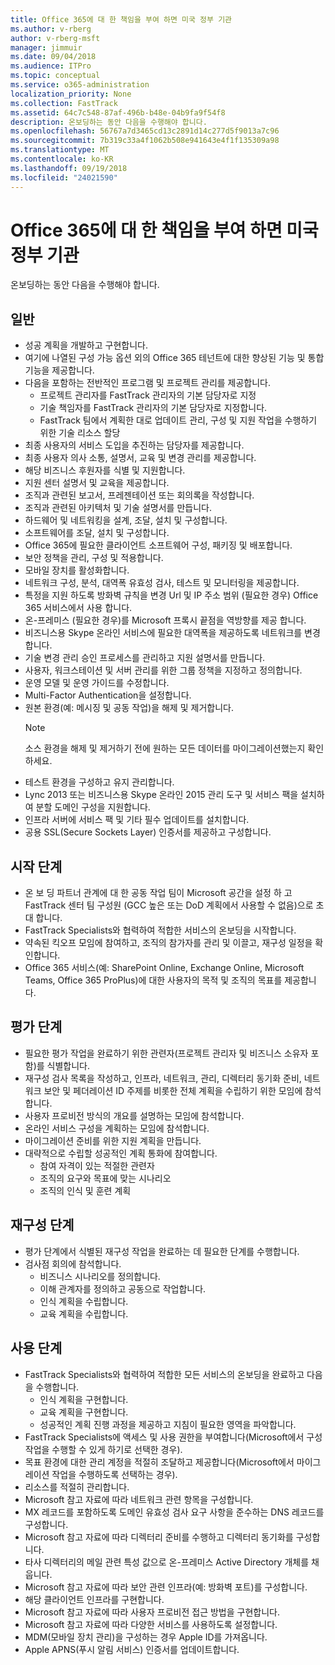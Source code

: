 ```yaml
---
title: Office 365에 대 한 책임을 부여 하면 미국 정부 기관
ms.author: v-rberg
author: v-rberg-msft
manager: jimmuir
ms.date: 09/04/2018
ms.audience: ITPro
ms.topic: conceptual
ms.service: o365-administration
localization_priority: None
ms.collection: FastTrack
ms.assetid: 64c7c548-87af-496b-b48e-04b9fa9f54f8
description: 온보딩하는 동안 다음을 수행해야 합니다.
ms.openlocfilehash: 56767a7d3465cd13c2891d14c277d5f9013a7c96
ms.sourcegitcommit: 7b319c33a4f1062b508e941643e4f1f135309a98
ms.translationtype: MT
ms.contentlocale: ko-KR
ms.lasthandoff: 09/19/2018
ms.locfileid: "24021590"
---
```

# <a name="your-responsibilities-for-office-365-us-government"></a>Office 365에 대 한 책임을 부여 하면 미국 정부 기관

온보딩하는 동안 다음을 수행해야 합니다.
  
## <a name="general"></a>일반

- 성공 계획을 개발하고 구현합니다.   
- 여기에 나열된 구성 가능 옵션 외의 Office 365 테넌트에 대한 향상된 기능 및 통합 기능을 제공합니다.    
- 다음을 포함하는 전반적인 프로그램 및 프로젝트 관리를 제공합니다.     
  - 프로젝트 관리자를 FastTrack 관리자의 기본 담당자로 지정   
  - 기술 책임자를 FastTrack 관리자의 기본 담당자로 지정합니다.  
  - FastTrack 팀에서 계획한 대로 업데이트 관리, 구성 및 지원 작업을 수행하기 위한 기술 리소스 할당   
- 최종 사용자의 서비스 도입을 추진하는 담당자를 제공합니다.    
- 최종 사용자 의사 소통, 설명서, 교육 및 변경 관리를 제공합니다.    
- 해당 비즈니스 후원자를 식별 및 지원합니다.     
- 지원 센터 설명서 및 교육을 제공합니다.     
- 조직과 관련된 보고서, 프레젠테이션 또는 회의록을 작성합니다.     
- 조직과 관련된 아키텍처 및 기술 설명서를 만듭니다.     
- 하드웨어 및 네트워킹을 설계, 조달, 설치 및 구성합니다.    
- 소프트웨어를 조달, 설치 및 구성합니다.     
- Office 365에 필요한 클라이언트 소프트웨어 구성, 패키징 및 배포합니다.    
- 보안 정책을 관리, 구성 및 적용합니다.    
- 모바일 장치를 활성화합니다.    
- 네트워크 구성, 분석, 대역폭 유효성 검사, 테스트 및 모니터링을 제공합니다. 
- 특정을 지원 하도록 방화벽 규칙을 변경 Url 및 IP 주소 범위 (필요한 경우) Office 365 서비스에서 사용 합니다.
- 온-프레미스 (필요한 경우)를 Microsoft 프록시 끝점을 역방향를 제공 합니다.     
- 비즈니스용 Skype 온라인 서비스에 필요한 대역폭을 제공하도록 네트워크를 변경합니다.   
- 기술 변경 관리 승인 프로세스를 관리하고 지원 설명서를 만듭니다.    
- 사용자, 워크스테이션 및 서버 관리를 위한 그룹 정책을 지정하고 정의합니다.    
- 운영 모델 및 운영 가이드를 수정합니다.   
- Multi-Factor Authentication을 설정합니다.   
- 원본 환경(예: 메시징 및 공동 작업)을 해제 및 제거합니다. 
    > [!NOTE]
    > 소스 환경을 해제 및 제거하기 전에 원하는 모든 데이터를 마이그레이션했는지 확인하세요.   
- 테스트 환경을 구성하고 유지 관리합니다.  
- Lync 2013 또는 비즈니스용 Skype 온라인 2015 관리 도구 및 서비스 팩을 설치하여 분할 도메인 구성을 지원합니다.    
- 인프라 서버에 서비스 팩 및 기타 필수 업데이트를 설치합니다.     
- 공용 SSL(Secure Sockets Layer) 인증서를 제공하고 구성합니다. 
    
## <a name="initiate-phase"></a>시작 단계

- 온 보 딩 파트너 관계에 대 한 공동 작업 팀이 Microsoft 공간을 설정 하 고 FastTrack 센터 팀 구성원 (GCC 높은 또는 DoD 계획에서 사용할 수 없음)으로 초대 합니다.   
- FastTrack Specialists와 협력하여 적합한 서비스의 온보딩을 시작합니다.    
- 약속된 킥오프 모임에 참여하고, 조직의 참가자를 관리 및 이끌고, 재구성 일정을 확인합니다.    
- Office 365 서비스(예: SharePoint Online, Exchange Online, Microsoft Teams, Office 365 ProPlus)에 대한 사용자의 목적 및 조직의 목표를 제공합니다.
    
## <a name="assess-phase"></a>평가 단계

- 필요한 평가 작업을 완료하기 위한 관련자(프로젝트 관리자 및 비즈니스 소유자 포함)를 식별합니다.    
- 재구성 검사 목록을 작성하고, 인프라, 네트워크, 관리, 디렉터리 동기화 준비, 네트워크 보안 및 페더레이션 ID 주제를 비롯한 전체 계획을 수립하기 위한 모임에 참석합니다. 
- 사용자 프로비전 방식의 개요를 설명하는 모임에 참석합니다.     
- 온라인 서비스 구성을 계획하는 모임에 참석합니다.    
- 마이그레이션 준비를 위한 지원 계획을 만듭니다.    
- 대략적으로 수립할 성공적인 계획 통화에 참여합니다.   
  - 참여 자격이 있는 적절한 관련자   
  - 조직의 요구와 목표에 맞는 시나리오   
  - 조직의 인식 및 훈련 계획
    
## <a name="remediate-phase"></a>재구성 단계

- 평가 단계에서 식별된 재구성 작업을 완료하는 데 필요한 단계를 수행합니다.  
- 검사점 회의에 참석합니다.   
  - 비즈니스 시나리오를 정의합니다.  
  - 이해 관계자를 정의하고 공동으로 작업합니다.  
  - 인식 계획을 수립합니다. 
  - 교육 계획을 수립합니다.
    
## <a name="enable-phase"></a>사용 단계

- FastTrack Specialists와 협력하여 적합한 모든 서비스의 온보딩을 완료하고 다음을 수행합니다.  
  - 인식 계획을 구현합니다.   
  - 교육 계획을 구현합니다.   
  - 성공적인 계획 진행 과정을 제공하고 지침이 필요한 영역을 파악합니다.  
- FastTrack Specialists에 액세스 및 사용 권한을 부여합니다(Microsoft에서 구성 작업을 수행할 수 있게 하기로 선택한 경우).   
- 목표 환경에 대한 관리 계정을 적절히 조달하고 제공합니다(Microsoft에서 마이그레이션 작업을 수행하도록 선택하는 경우).    
- 리소스를 적절히 관리합니다.     
- Microsoft 참고 자료에 따라 네트워크 관련 항목을 구성합니다.    
- MX 레코드를 포함하도록 도메인 유효성 검사 요구 사항을 준수하는 DNS 레코드를 구성합니다.    
- Microsoft 참고 자료에 따라 디렉터리 준비를 수행하고 디렉터리 동기화를 구성합니다.   
- 타사 디렉터리의 메일 관련 특성 값으로 온-프레미스 Active Directory 개체를 채웁니다.    
- Microsoft 참고 자료에 따라 보안 관련 인프라(예: 방화벽 포트)를 구성합니다.    
- 해당 클라이언트 인프라를 구현합니다.   
- Microsoft 참고 자료에 따라 사용자 프로비전 접근 방법을 구현합니다.    
- Microsoft 참고 자료에 따라 다양한 서비스를 사용하도록 설정합니다.    
- MDM(모바일 장치 관리)을 구성하는 경우 Apple ID를 가져옵니다.   
- Apple APNS(푸시 알림 서비스) 인증서를 업데이트합니다.
    

  

